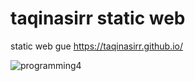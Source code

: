 # taqinasirr static web

static web gue
https://taqinasirr.github.io/

![programming4](https://user-images.githubusercontent.com/21170527/104678833-4a7d5180-5727-11eb-9250-4bd11e9f36b3.gif)
